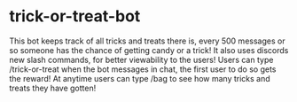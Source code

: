 # trick-or-treat-bot
This bot keeps track of all tricks and treats there is, every 500 messages or so someone has the chance of getting candy or a trick!
It also uses discords new slash commands, for better viewability to the users!
Users can type /trick-or-treat when the bot messages in chat, the first user to do so gets the reward!
At anytime users can type /bag to see how many tricks and treats they have gotten!
